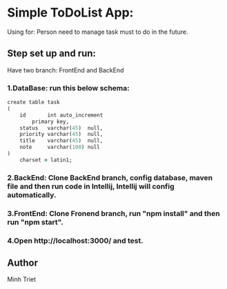 # Simple ToDoList App:
Using for: 
Person need to manage task must to do in the future.

## Step set up and run: 
Have two branch: FrontEnd and BackEnd
### 1.DataBase: run this below schema:
```ruby
create table task
(
    id       int auto_increment
        primary key,
    status   varchar(45)  null,
    priority varchar(45)  null,
    title    varchar(45)  null,
    note     varchar(100) null
)
    charset = latin1;
```
### 2.BackEnd: Clone BackEnd branch, config database, maven file and then run code in Intellij, Intellij will config automatically.
### 3.FrontEnd: Clone Fronend branch, run "npm install" and then run "npm start". 
### 4.Open http://localhost:3000/ and test.

## Author
Minh Triet




